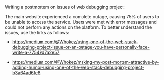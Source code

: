 Writing a postmortem on issues of web debugging project:

The main website experienced a complete outage, causing 75% of users to be unable to access the service. Users were met with error messages and could not perform any actions on the platform. To better understand the issues, use the links as follows:

- https://medium.com/@Whokez/using-one-of-the-web-stack-debugging-project-issue-or-an-outage-you-have-personally-face-write-a-77549d7a2e57

- https://medium.com/@Whokez/making-my-post-mortem-attractive-by-adding-humor-using-one-of-the-web-stack-debugging-project-b3a64ad6fe8
